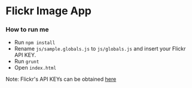 # Flickr Image App

### How to run me
* Run `npm install`
* Rename `js/sample.globals.js` to `js/globals.js` and insert your Flickr API KEY.
* Run `grunt`
* Open `index.html`

Note: Flickr's API KEYs can be obtained <a href="https://www.flickr.com/services/api/misc.api_keys.html">here</a>
